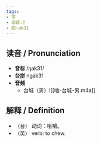 ```yaml
---
tags:
- 字
- 部首:忄
- 韵:ak31
---
```


## __读音__ / Pronunciation

- __音标__ /ŋak31/
- __台拼__ ngak31
- __音频__
	- 台城（男）![[啮-台城-男.m4a]]
## 解释 / Definition

- （台） 动词：咀嚼。
- （英） verb: to chew.